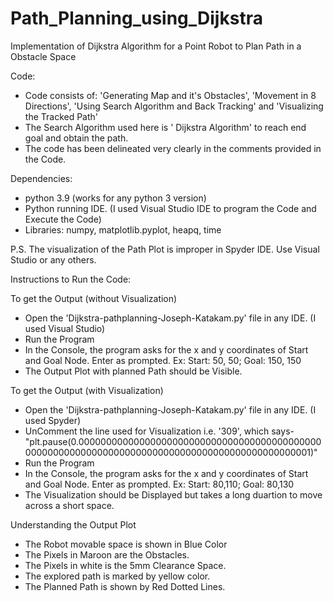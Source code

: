 # Path_Planning_using_Dijkstra
Implementation of Dijkstra Algorithm for a Point Robot to Plan Path in a Obstacle Space

Code:
- Code consists of: 'Generating Map and it's Obstacles', 'Movement in 8 Directions', 'Using Search Algorithm and Back Tracking' and 'Visualizing the Tracked Path'
- The Search Algorithm used here is ' Dijkstra Algorithm' to reach end goal and obtain the path.
- The code has been delineated very clearly in the comments provided in the Code.

Dependencies:
- python 3.9 (works for any python 3 version)
- Python running IDE. (I used Visual Studio IDE to program the Code and Execute the Code)
- Libraries: numpy, matplotlib.pyplot, heapq, time

P.S. The visualization of the Path Plot is improper in Spyder IDE. Use Visual Studio or any others.

Instructions to Run the Code:

To get the Output (without Visualization)
- Open the 'Dijkstra-pathplanning-Joseph-Katakam.py' file in any IDE. (I used Visual Studio)
- Run the Program
- In the Console, the program asks for the x and y coordinates of Start and Goal Node. Enter as prompted. Ex: Start: 50, 50; Goal: 150, 150
- The Output Plot with planned Path should be Visible.

To get the Output (with Visualization)
- Open the 'Dijkstra-pathplanning-Joseph-Katakam.py' file in any IDE. (I used Spyder)
- UnComment the line used for Visualization i.e. '309', which says- "plt.pause(0.000000000000000000000000000000000000000000000000000000000000000000000000000000000000000000000001)"
- Run the Program
- In the Console, the program asks for the x and y coordinates of Start and Goal Node. Enter as prompted. Ex: Start: 80,110; Goal: 80,130
- The Visualization should be Displayed but takes a long duartion to move across a short space.

Understanding the Output Plot
- The Robot movable space is shown in Blue Color
- The Pixels in Maroon are the Obstacles.
- The Pixels in white is the 5mm Clearance Space.
- The explored path is marked by yellow color.
- The Planned Path is shown by Red Dotted Lines.
